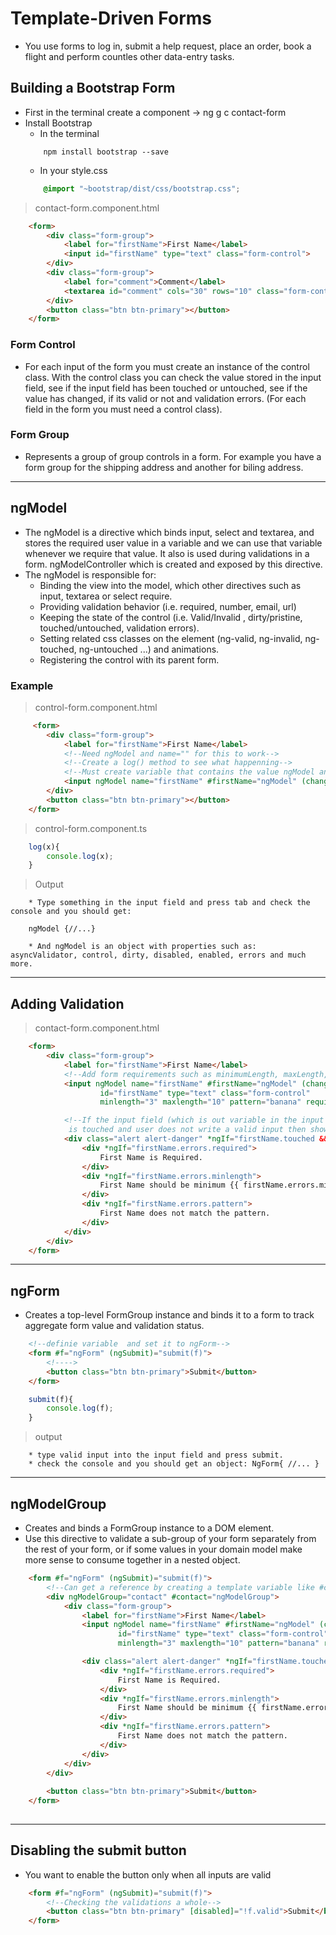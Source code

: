# Template-Driven Forms
* You use forms to log in, submit a help request, place an order, book a flight and perform countles other data-entry tasks.

## Building a Bootstrap Form

* First in the terminal create a component -> ng g c contact-form
* Install Bootstrap
    * In the terminal
    ```
        npm install bootstrap --save
    ```
    * In your style.css
    ```CSS
        @import "~bootstrap/dist/css/bootstrap.css";
    ```

> contact-form.component.html
```HTML
    <form>
        <div class="form-group">
            <label for="firstName">First Name</label>
            <input id="firstName" type="text" class="form-control">
        </div>
        <div class="form-group">
            <label for="comment">Comment</label>
            <textarea id="comment" cols="30" rows="10" class="form-control"></textarea>
        </div>
        <button class="btn btn-primary"></button>
    </form>
```

### Form Control
* For each input of the form you must create an instance of the control class. With the control 
class you can check the value stored in the input field, see if the input field has been touched 
or untouched, see if the value has changed, if its valid or not and validation errors. (For each 
field in the form you must need a control class).

### Form Group
* Represents a group of group controls in a form. For example you have a form group for the shipping address and another for biling address.

---

## ngModel
* The ngModel is a directive which binds input, select and textarea, and stores the required user value 
    in a variable and we can use that variable whenever we require that value. It also is used 
    during validations in a form. ngModelController which is created and exposed by this directive.
* The ngModel is responsible for:
    * Binding the view into the model, which other directives such as input, textarea or select require.
    * Providing validation behavior (i.e. required, number, email, url)
    * Keeping the state of the control (i.e. Valid/Invalid , dirty/pristine, touched/untouched, validation errors).
    * Setting related css classes on the element (ng-valid, ng-invalid, ng-touched, ng-untouched ...) and animations.
    * Registering the control with its parent form.

### Example
> control-form.component.html
```HTML
     <form>
        <div class="form-group">
            <label for="firstName">First Name</label>
            <!--Need ngModel and name="" for this to work-->
            <!--Create a log() method to see what happenning-->
            <!--Must create variable that contains the value ngModel and pass it to the log-->
            <input ngModel name="firstName" #firstName="ngModel" (change)="log(firstName)" id="firstName" type="text" class="form-control">
        </div>
        <button class="btn btn-primary"></button>
    </form>
```
> control-form.component.ts
```TypeScript
    log(x){
        console.log(x);
    }
```

> Output
```
    * Type something in the input field and press tab and check the console and you should get:
    
    ngModel {//...}

    * And ngModel is an object with properties such as: asyncValidator, control, dirty, disabled, enabled, errors and much more.
```

---

## Adding Validation

> contact-form.component.html
```HTML
    <form>
        <div class="form-group">
            <label for="firstName">First Name</label>
            <!--Add form requirements such as minimumLength, maxLength, pattern and required which is the most important-->
            <input ngModel name="firstName" #firstName="ngModel" (change)="log(firstName)" 
                    id="firstName" type="text" class="form-control" 
                    minlength="3" maxlength="10" pattern="banana" required>

            <!--If the input field (which is out variable in the input that contains the value)
             is touched and user does not write a valid input then show the errors. -->
            <div class="alert alert-danger" *ngIf="firstName.touched && !firstName.valid">
                <div *ngIf="firstName.errors.required">
                    First Name is Required.
                </div>
                <div *ngIf="firstName.errors.minlength">
                    First Name should be minimum {{ firstName.errors.minlength.requiredLength }} characters.
                </div>
                <div *ngIf="firstName.errors.pattern">
                    First Name does not match the pattern.
                </div>
            </div>
        </div>
    </form>
```

---

## ngForm

* Creates a top-level FormGroup instance and binds it to a form to track aggregate form value and validation status.

```HTML
    <!--definie variable  and set it to ngForm-->
    <form #f="ngForm" (ngSubmit)="submit(f)">
        <!---->
        <button class="btn btn-primary">Submit</button>
    </form>
```

```TypeScript
    submit(f){
        console.log(f);
    }
```
> output
```
    * type valid input into the input field and press submit.
    * check the console and you should get an object: NgForm{ //... }
```

----

## ngModelGroup
* Creates and binds a FormGroup instance to a DOM element.
* Use this directive to validate a sub-group of your form separately 
    from the rest of your form, or if some values in your domain model 
    make more sense to consume together in a nested object.
```HTML
    <form #f="ngForm" (ngSubmit)="submit(f)">
        <!--Can get a reference by creating a template variable like #contact-->
        <div ngModelGroup="contact" #contact="ngModelGroup">
            <div class="form-group">
                <label for="firstName">First Name</label>
                <input ngModel name="firstName" #firstName="ngModel" (change)="log(firstName)" 
                        id="firstName" type="text" class="form-control" 
                        minlength="3" maxlength="10" pattern="banana" required>

                <div class="alert alert-danger" *ngIf="firstName.touched && !firstName.valid">
                    <div *ngIf="firstName.errors.required">
                        First Name is Required.
                    </div>
                    <div *ngIf="firstName.errors.minlength">
                        First Name should be minimum {{ firstName.errors.minlength.requiredLength }} characters.
                    </div>
                    <div *ngIf="firstName.errors.pattern">
                        First Name does not match the pattern.
                    </div>
                </div>
            </div>
        </div>
       
        <button class="btn btn-primary">Submit</button>
    </form>
    
```

---

## Disabling the submit button

* You want to enable the button only when all inputs are valid

```HTML
    <form #f="ngForm" (ngSubmit)="submit(f)">
        <!--Checking the validations a whole-->
        <button class="btn btn-primary" [disabled]="!f.valid">Submit</button>
    </form>
    
```